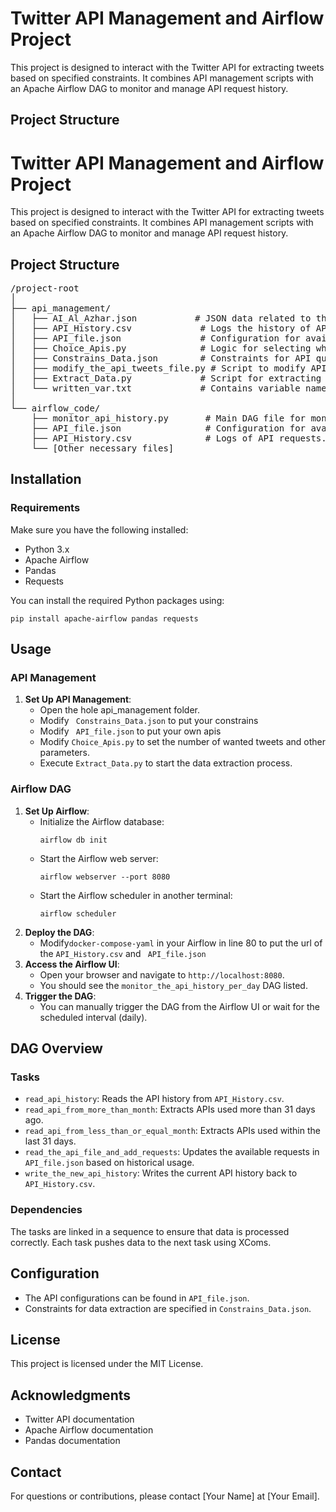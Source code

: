 
# Twitter API Management and Airflow Project

This project is designed to interact with the Twitter API for extracting tweets based on specified constraints. It combines API management scripts with an Apache Airflow DAG to monitor and manage API request history.

## Project Structure

<h1>Twitter API Management and Airflow Project</h1>

<p>This project is designed to interact with the Twitter API for extracting tweets based on specified constraints. It combines API management scripts with an Apache Airflow DAG to monitor and manage API request history.</p>

<h2>Project Structure</h2>
<pre>
/project-root
│
├── api_management/
│   ├── AI_Al_Azhar.json           # JSON data related to the Al Azhar query.
│   ├── API_History.csv             # Logs the history of API requests.
│   ├── API_file.json               # Configuration for available APIs and their limits.
│   ├── Choice_Apis.py              # Logic for selecting which APIs to use.
│   ├── Constrains_Data.json        # Constraints for API queries.
│   ├── modify_the_api_tweets_file.py # Script to modify API usage history.
│   ├── Extract_Data.py             # Script for extracting data from Twitter.
│   └── written_var.txt             # Contains variable names used in the project.
│
└── airflow_code/
    ├── monitor_api_history.py       # Main DAG file for monitoring API history.
    ├── API_file.json                # Configuration for available APIs.
    ├── API_History.csv              # Logs of API requests.
    └── [Other necessary files]
</pre>

<h2>Installation</h2>

<h3>Requirements</h3>
<p>Make sure you have the following installed:</p>
<ul>
    <li>Python 3.x</li>
    <li>Apache Airflow</li>
    <li>Pandas</li>
    <li>Requests</li>
</ul>

<p>You can install the required Python packages using:</p>
<pre><code>pip install apache-airflow pandas requests</code></pre>

<h2>Usage</h2>

<h3>API Management</h3>
<ol>
    <li><strong>Set Up API Management</strong>:
        <ul>
            <li>Open  the hole api_management folder.</li>
            <li>Modify <code> Constrains_Data.json</code> to put your constrains</li>
            <li>Modify <code> API_file.json</code> to put your own apis</li>
            <li>Modify <code>Choice_Apis.py</code> to set the number of wanted tweets and other parameters.</li>
            <li>Execute <code>Extract_Data.py</code> to start the data extraction process.</li>
        </ul>
    </li>
</ol>

<h3>Airflow DAG</h3>
<ol>
    <li><strong>Set Up Airflow</strong>:
        <ul>
            <li>Initialize the Airflow database:
                <pre><code>airflow db init</code></pre>
            </li>
            <li>Start the Airflow web server:
                <pre><code>airflow webserver --port 8080</code></pre>
            </li>
            <li>Start the Airflow scheduler in another terminal:
                <pre><code>airflow scheduler</code></pre>
            </li>
        </ul>
    </li>
    <li><strong>Deploy the DAG</strong>:
        <ul>
            <li>Modify<code>docker-compose-yaml</code> in your Airflow in line 80 to put the url of the <code>API_History.csv</code> and <code> API_file.json</code> </li>
        </ul>
    </li>
    <li><strong>Access the Airflow UI</strong>:
        <ul>
            <li>Open your browser and navigate to <code>http://localhost:8080</code>.</li>
            <li>You should see the <code>monitor_the_api_history_per_day</code> DAG listed.</li>
        </ul>
    </li>
    <li><strong>Trigger the DAG</strong>:
        <ul>
            <li>You can manually trigger the DAG from the Airflow UI or wait for the scheduled interval (daily).</li>
        </ul>
    </li>
</ol>

<h2>DAG Overview</h2>

<h3>Tasks</h3>
<ul>
    <li><code>read_api_history</code>: Reads the API history from <code>API_History.csv</code>.</li>
    <li><code>read_api_from_more_than_month</code>: Extracts APIs used more than 31 days ago.</li>
    <li><code>read_api_from_less_than_or_equal_month</code>: Extracts APIs used within the last 31 days.</li>
    <li><code>read_the_api_file_and_add_requests</code>: Updates the available requests in <code>API_file.json</code> based on historical usage.</li>
    <li><code>write_the_new_api_history</code>: Writes the current API history back to <code>API_History.csv</code>.</li>
</ul>

<h3>Dependencies</h3>
<p>The tasks are linked in a sequence to ensure that data is processed correctly. Each task pushes data to the next task using XComs.</p>

<h2>Configuration</h2>
<ul>
    <li>The API configurations can be found in <code>API_file.json</code>.</li>
    <li>Constraints for data extraction are specified in <code>Constrains_Data.json</code>.</li>
</ul>

<h2>License</h2>
<p>This project is licensed under the MIT License.</p>

<h2>Acknowledgments</h2>
<ul>
    <li>Twitter API documentation</li>
    <li>Apache Airflow documentation</li>
    <li>Pandas documentation</li>
</ul>

<h2>Contact</h2>
<p>For questions or contributions, please contact [Your Name] at [Your Email].</p>

</body>
</html>
